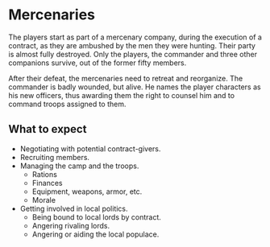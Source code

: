 # Mercenaries
The players start as part of a mercenary company, during the execution of a contract, as they are ambushed by the men they were hunting. Their party is almost fully destroyed. Only the players, the commander and three other companions survive, out of the former fifty members. 

After their defeat, the mercenaries need to retreat and reorganize. The commander is badly wounded, but alive. He names the player characters as his new officers, thus awarding them the right to counsel him and to command troops assigned to them. 

## What to expect
* Negotiating with potential contract-givers.
* Recruiting members.
* Managing the camp and the troops. 
    * Rations
    * Finances
    * Equipment, weapons, armor, etc.
    * Morale
* Getting involved in local politics.
    * Being bound to local lords by contract. 
    * Angering rivaling lords. 
    * Angering or aiding the local populace. 